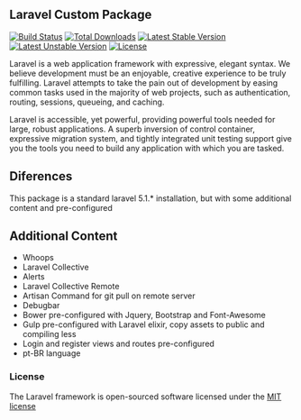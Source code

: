 ## Laravel Custom Package

[![Build Status](https://travis-ci.org/laravel/framework.svg)](https://travis-ci.org/laravel/framework)
[![Total Downloads](https://poser.pugx.org/laravel/framework/d/total.svg)](https://packagist.org/packages/laravel/framework)
[![Latest Stable Version](https://poser.pugx.org/laravel/framework/v/stable.svg)](https://packagist.org/packages/laravel/framework)
[![Latest Unstable Version](https://poser.pugx.org/laravel/framework/v/unstable.svg)](https://packagist.org/packages/laravel/framework)
[![License](https://poser.pugx.org/laravel/framework/license.svg)](https://packagist.org/packages/laravel/framework)

Laravel is a web application framework with expressive, elegant syntax. We believe development must be an enjoyable, creative experience to be truly fulfilling. Laravel attempts to take the pain out of development by easing common tasks used in the majority of web projects, such as authentication, routing, sessions, queueing, and caching.

Laravel is accessible, yet powerful, providing powerful tools needed for large, robust applications. A superb inversion of control container, expressive migration system, and tightly integrated unit testing support give you the tools you need to build any application with which you are tasked.

## Diferences

This package is a standard laravel 5.1.* installation, but with some additional content and pre-configured

## Additional Content
* Whoops
* Laravel Collective
* Alerts
* Laravel Collective Remote
* Artisan Command for git pull on remote server
* Debugbar
* Bower pre-configured with Jquery, Bootstrap and Font-Awesome
* Gulp pre-configured with Laravel elixir, copy assets to public and compiling less
* Login and register views and routes pre-configured
* pt-BR language


### License

The Laravel framework is open-sourced software licensed under the [MIT license](http://opensource.org/licenses/MIT)
